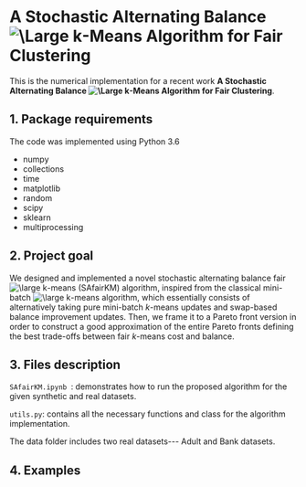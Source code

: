 # A Stochastic Alternating Balance <img src="https://latex.codecogs.com/svg.latex?\Large&space;k" title="\Large k"/>-Means Algorithm for Fair Clustering


This is the numerical implementation for a recent work **A Stochastic Alternating Balance <img src="https://latex.codecogs.com/svg.latex?\Large&space;k" title="\Large k"/>-Means Algorithm for Fair Clustering**.  

## 1. Package requirements

The code was implemented using Python 3.6
- numpy
- collections
- time
- matplotlib
- random
- scipy
- sklearn
- multiprocessing


## 2. Project goal
We designed and implemented a novel stochastic alternating balance fair <img src="https://latex.codecogs.com/svg.latex?\large&space;k" title="\large k"/>-means (SAfairKM) algorithm, inspired from the classical mini-batch <img src="https://latex.codecogs.com/svg.latex?\large&space;k" title="\large k"/>-means algorithm, which essentially consists of alternatively taking pure mini-batch $k$-means updates and swap-based balance improvement updates. Then, we frame it to a Pareto front version in order to construct a good approximation of the entire Pareto fronts defining the best trade-offs between fair $k$-means cost and balance.


## 3. Files description

`SAfairKM.ipynb `: demonstrates how to run the proposed algorithm for the given synthetic and real datasets.

`utils.py`: contains all the necessary functions and class for the algorithm implementation. 

The data folder includes two real datasets--- Adult and Bank datasets. 

## 4. Examples


